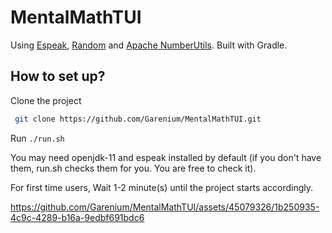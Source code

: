 # MentalMathTUI

Using [Espeak](https://github.com/Harium/espeak-java), [Random](https://docs.oracle.com/javase/8/docs/api/java/util/Random.html) and [Apache NumberUtils](https://commons.apache.org/proper/commons-lang/apidocs/org/apache/commons/lang3/math/NumberUtils.html). Built with Gradle.

## How to set up?

Clone the project
```bash
 git clone https://github.com/Garenium/MentalMathTUI.git
``` 

Run ``./run.sh``

You may need openjdk-11 and espeak installed by default (if you don't have them, run.sh checks them for you. You are free to check it).

For first time users, Wait 1-2 minute(s) until the project starts accordingly.

https://github.com/Garenium/MentalMathTUI/assets/45079326/1b250935-4c9c-4289-b16a-9edbf691bdc6
